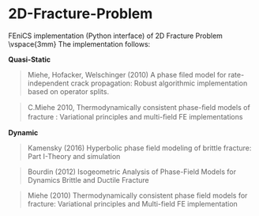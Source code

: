 # 2D-Fracture-Problem
FEniCS implementation (Python interface) of 2D Fracture Problem \vspace{3mm}
The implementation follows:

**Quasi-Static**

> Miehe, Hofacker, Welschinger (2010) A phase filed model for rate-independent crack propagation: Robust algorithmic implementation based on operator splits. 

> C.Miehe 2010, Thermodynamically consistent phase-ﬁeld models of fracture : Variational principles and multi-ﬁeld FE implementations 

**Dynamic**

> Kamensky (2016) Hyperbolic phase field modeling of brittle fracture: Part I-Theory and simulation

> Bourdin (2012) Isogeometric Analysis of Phase-Field Models for Dynamics Brittle and Ductile Fracture

> Miehe (2010) Thermodynamically consistent phase field models for fracture: Variational principles and Multi-field FE implementation





